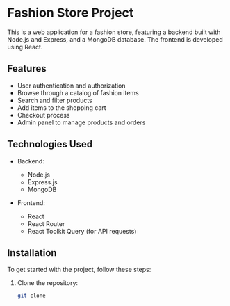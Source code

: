 # Fashion Store Project

This is a web application for a fashion store, featuring a backend built with Node.js and Express, and a MongoDB database. The frontend is developed using React.

## Features

- User authentication and authorization
- Browse through a catalog of fashion items
- Search and filter products
- Add items to the shopping cart
- Checkout process
- Admin panel to manage products and orders

## Technologies Used

- Backend:
  - Node.js
  - Express.js
  - MongoDB

- Frontend:
  - React
  - React Router
  - React Toolkit Query (for API requests)

## Installation

To get started with the project, follow these steps:

1. Clone the repository:
   ```bash
   git clone 
